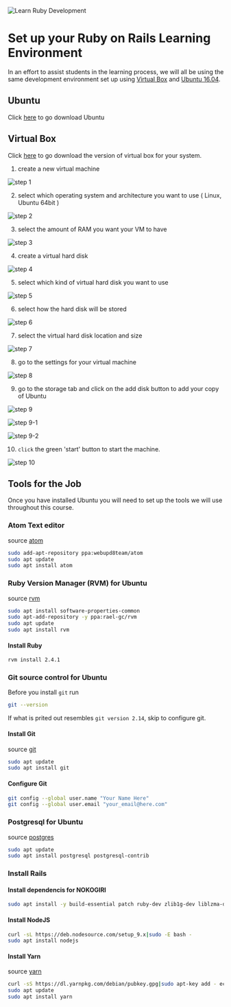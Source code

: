 ![Learn Ruby Development](img/learn-ruby-banner.png)
# Set up your Ruby on Rails Learning Environment

In an effort to assist students in the learning process, we will all be using the same development environment set up using [Virtual Box] and [Ubuntu 16.04].

## Ubuntu
Click [here][Ubuntu 16.04] to go download Ubuntu

## Virtual Box
Click [here][Virtual Box] to go download the version of virtual box for your system.

1. create a new virtual machine

![step 1](img/step-1.png)

2. select which operating system and architecture you want to use ( Linux, Ubuntu 64bit )

![step 2](img/step-2.png)

3. select the amount of RAM you want your VM to have

![step 3](img/step-3.png)

4. create a virtual hard disk

![step 4](img/step-4.png)

5. select which kind of virtual hard disk you want to use

![step 5](img/step-5.png)

6. select how the hard disk will be stored

![step 6](img/step-6.png)

7. select the virtual hard disk location and size

![step 7](img/step-7.png)

8. go to the settings for your virtual machine

![step 8](img/step-8.png)

9. go to the storage tab and click on the add disk button to add your copy of Ubuntu

![step 9](img/step-9.png)

![step 9-1](img/step-9-1.png)

![step 9-2](img/step-9-2.png)

10. `click` the green 'start' button to start the machine.

![step 10](img/step-10.png)
## Tools for the Job
Once you have installed Ubuntu you will need to set up the tools we will use throughout this course.

### Atom Text editor
source [atom][atom]
```bash
sudo add-apt-repository ppa:webupd8team/atom
sudo apt update
sudo apt install atom
```

### Ruby Version Manager (RVM) for Ubuntu
source [rvm][atom]
```bash
sudo apt install software-properties-common
sudo apt-add-repository -y ppa:rael-gc/rvm
sudo apt update
sudo apt install rvm
```
#### Install Ruby
```bash
rvm install 2.4.1
```
### Git source control for Ubuntu
Before you install `git` run
```bash
git --version
```
If what is prited out resembles `git version 2.14`, skip to configure git.


#### Install Git
source [git][git]
```bash
sudo apt update
sudo apt install git
```

#### Configure Git
```bash
git config --global user.name "Your Name Here"
git config --global user.email "your_email@here.com"
```
### Postgresql for Ubuntu
source [postgres][postgres]
```bash
sudo apt update
sudo apt install postgresql postgresql-contrib
```
### Install Rails
#### Install dependencis for NOKOGIRI
```bash
sudo apt install -y build-essential patch ruby-dev zlib1g-dev liblzma-dev libpq-dev
```

#### Install NodeJS
```bash
curl -sL https://deb.nodesource.com/setup_9.x|sudo -E bash -
sudo apt install nodejs
```
#### Install Yarn
source [yarn][yarn]
```bash
curl -sS https://dl.yarnpkg.com/debian/pubkey.gpg|sudo apt-key add - echo "deb https://dl.yarnpkg.com/debian/ stable main"| sudo tee /etc/apt/sources.list.d/yarn.list
sudo apt update
sudo apt install yarn
```


[Virtual Box]:(https://www.virtualbox.org/wiki/Downloads)
[Ubuntu 16.04]:(http://releases.ubuntu.com/16.04/)
[atom]:(http://tipsonubuntu.com/2016/08/05/install-atom-text-editor-ubuntu-16-04) 
[rvm]:(https://github.com/rvm/ubuntu_rvm)
[git]:(https://www.digitalocean.com/community/tutorials/how-to-install-and-use-git-on-ubuntu-16-04)
[postgres]:(https://www.digitalocean.com/community/tutorials/how-to-install-and-use-postgres-on-ubuntu-16-04)
[yarn]:(http://g3ortega.com/rails/2017/05/30/rails-5-1-and-forward-yarn-on-rails.html)